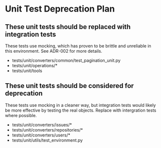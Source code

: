 # Unit Test Deprecation Plan

## These unit tests should be replaced with integration tests

These tests use mocking, which has proven to be brittle and unreliable in this environment.
See ADR-002 for more details.

- tests/unit/converters/common/test_pagination_unit.py
- tests/unit/operations/*
- tests/unit/tools

## These unit tests should be considered for deprecation

These tests use mocking in a cleaner way, but integration tests would likely be more effective by testing the real objects.
Replace with intergration tests where possible.

- tests/unit/converters/issues/*
- tests/unit/converters/repositories/*
- tests/unit/converters/users/*
- tests/unit/utils/test_environment.py
